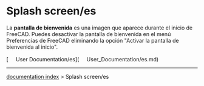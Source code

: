 # Splash screen/es
La **pantalla de bienvenida** es una imagen que aparece durante el inicio de FreeCAD. Puedes desactivar la pantalla de bienvenida en el menú Preferencias de FreeCAD eliminando la opción \"Activar la pantalla de bienvenida al inicio\".

[<img src="images/Property.png" style="width:16px"> User Documentation/es](<img src="images/Property.png" style="width:16px"> User_Documentation/es.md)

---
[documentation index](../README.md) > Splash screen/es
